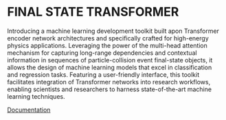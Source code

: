 # FINAL STATE TRANSFORMER

Introducing a machine learning development toolkit built apon Transformer encoder network architectures and specifically crafted for high-energy physics applications. Leveraging the power of the multi-head attention mechanism for capturing long-range dependencies and contextual information in sequences of particle-collision event final-state objects, it allows the design of machine learning models that excel in classification and regression tasks. Featuring a user-friendly interface, this toolkit facilitates integration of Transformer networks into research workflows, enabling scientists and researchers to harness state-of-the-art machine learning techniques. 

[Documentation]( https://dev-geof.github.io/final-state-transformer/)
